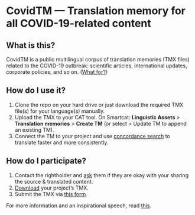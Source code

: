 # CovidTM — Translation memory for all COVID-19-related content

## What is this?

CovidTM is a public multilingual corpus of translation memories (TMX files) related to the COVID-19 outbreak: scientific articles, international updates, corporate policies, and so on. ([What for?](https://www.smartcat.ai/blog/covidtm/))

## How do I use it?

1. Clone the repo on your hard drive or just download the required TMX file(s) for your language(s) manually.
2. Upload the TMX to your CAT tool. On Smartcat: **Linguistic Assets** > **Translation memories** > **Create TM** (or select > Update TM to append an existing TM).
3. Connect the TM to your project and use [concordance search](https://help.smartcat.ai/hc/en-us/articles/115002043791-Concordance-search) to translate faster and more consistently.

## How do I participate?

1. Contact the rightholder and [ask](https://www.smartcat.ai/blog/covidtm/#inquiry) them if they are okay with your sharing the source & translated content.
2. [Download](https://gyazo.com/a2b69dbb117ffbbcc86d7b08c8ad2ad4) your project’s TMX.
3. Submit the TMX via [this form](https://bit.ly/covidtm-submit).

For more information and an inspirational speech, read [this](https://www.smartcat.ai/blog/covidtm).
